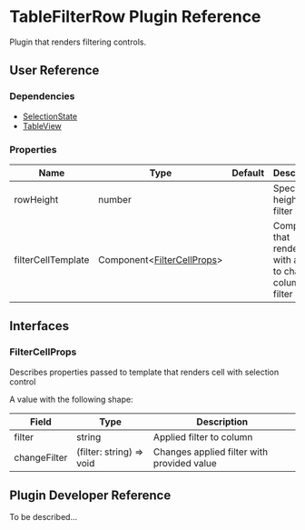 # TableFilterRow Plugin Reference

Plugin that renders filtering controls.

## User Reference

### Dependencies

- [SelectionState](selection-state.md)
- [TableView](table-view.md)

### Properties

Name | Type | Default | Description
-----|------|---------|------------
rowHeight | number | | Specifies height for filter row
filterCellTemplate | Component&lt;[FilterCellProps](#filter-cell-props)&gt; | | Component that renders cell with ability to change column filter

## Interfaces

### <a name="filter-cell-props"></a>FilterCellProps

Describes properties passed to template that renders cell with selection control

A value with the following shape:

Field | Type | Description
------|------|------------
filter | string | Applied filter to column
changeFilter | (filter: string) => void | Changes applied filter with provided value

## Plugin Developer Reference

To be described...
